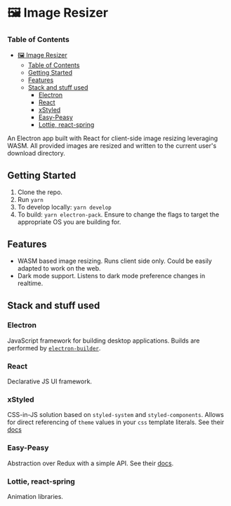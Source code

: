 # 🖼 Image Resizer

### Table of Contents

- [🖼 Image Resizer](#%F0%9F%96%BC-image-resizer)
    - [Table of Contents](#table-of-contents)
  - [Getting Started](#getting-started)
  - [Features](#features)
  - [Stack and stuff used](#stack-and-stuff-used)
    - [Electron](#electron)
    - [React](#react)
    - [xStyled](#xstyled)
    - [Easy-Peasy](#easy-peasy)
    - [Lottie, react-spring](#lottie-react-spring)

An Electron app built with React for client-side image resizing leveraging WASM. All provided images are resized and written to the current user's download directory.

## Getting Started

1. Clone the repo.
2. Run `yarn`
3. To develop locally: `yarn develop`
4. To build: `yarn electron-pack`. Ensure to change the flags to target the appropriate OS you are building for.

## Features

- WASM based image resizing. Runs client side only. Could be easily adapted to work on the web.
- Dark mode support. Listens to dark mode preference changes in realtime.

## Stack and stuff used

### Electron

JavaScript framework for building desktop applications. Builds are performed by [`electron-builder`](https://www.electron.build/).

### React

Declarative JS UI framework.

### xStyled

CSS-in-JS solution based on `styled-system` and `styled-components`. Allows for direct referencing of `theme` values in your `css` template literals. See their [docs](https://github.com/smooth-code/xstyled)

### Easy-Peasy

Abstraction over Redux with a simple API. See their [docs](https://github.com/ctrlplusb/easy-peasy).

### Lottie, react-spring

Animation libraries.
